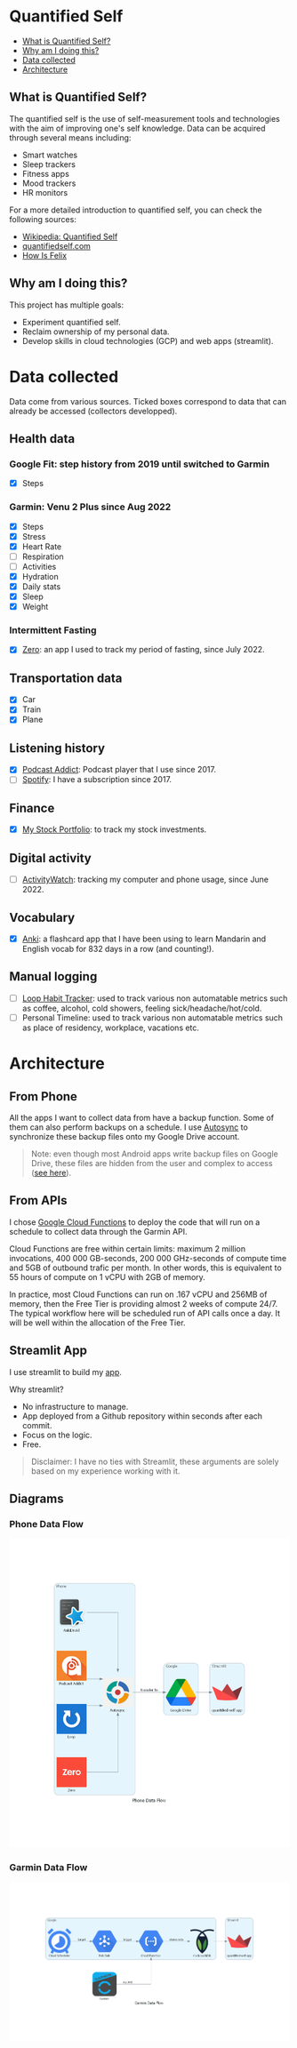# Quantified Self
- [What is Quantified Self?](#what-is-quantified-self-)
- [Why am I doing this?](#why-am-i-doing-this)
- [Data collected](#data-collected)
- [Architecture](#architecture)

## What is Quantified Self?

The quantified self is the use of self-measurement tools and technologies with the aim of improving one's self knowledge. Data can be acquired through several means including:
- Smart watches
- Sleep trackers
- Fitness apps
- Mood trackers
- HR monitors

For a more detailed introduction to quantified self, you can check the following sources:
- [Wikipedia: Quantified Self](https://en.wikipedia.org/wiki/Quantified_self)
- [quantifiedself.com](https://quantifiedself.com/)
- [How Is Felix](https://howisfelix.today/?)

## Why am I doing this?
This project has multiple goals:
- Experiment quantified self.
- Reclaim ownership of my personal data.
- Develop skills in cloud technologies (GCP) and web apps (streamlit).

# Data collected
Data come from various sources. Ticked boxes correspond to data that can already be accessed (collectors developped).
## Health data
### Google Fit: step history from 2019 until switched to Garmin
- [x] Steps
### Garmin: Venu 2 Plus since Aug 2022
- [x] Steps
- [x] Stress
- [X] Heart Rate
- [ ] Respiration
- [ ] Activities
- [x] Hydration
- [x] Daily stats
- [x] Sleep
- [x] Weight
### Intermittent Fasting
- [x] [Zero](https://play.google.com/store/apps/details?id=com.zerofasting.zero): an app I used to track my period of fasting, since July 2022.

## Transportation data
- [x] Car
- [x] Train
- [x] Plane

## Listening history
- [x] [Podcast Addict](https://podcastaddict.com/): Podcast player that I use since 2017.
- [ ] [Spotify](spotify.com/): I have a subscription since 2017.

## Finance
- [x] [My Stock Portfolio](https://play.google.com/store/apps/details?id=co.peeksoft.stocks&hl=en&gl=US): to track my stock investments.


## Digital activity
- [ ] [ActivityWatch](https://activitywatch.net/): tracking my computer and phone usage, since June 2022.

## Vocabulary
- [x] [Anki](https://play.google.com/store/apps/details?id=com.ichi2.anki): a flashcard app that I have been using to learn Mandarin and English vocab for 832 days in a row (and counting!).

## Manual logging
- [ ] [Loop Habit Tracker](https://play.google.com/store/apps/details?id=org.isoron.uhabits): used to track various non automatable metrics such as coffee, alcohol, cold showers, feeling sick/headache/hot/cold.
- [ ] Personal Timeline: used to track various non automatable metrics such as place of residency, workplace, vacations etc.  

# Architecture
## From Phone
All the apps I want to collect data from have a backup function. Some of them can also perform backups on a schedule. I use [Autosync](https://play.google.com/store/apps/details?id=com.ttxapps.drivesync) to synchronize these backup files onto my Google Drive account. 

> Note: even though most Android apps write backup files on Google Drive, these files are hidden from the user and complex to access ([see here](https://stackoverflow.com/questions/22832104/how-can-i-see-hidden-app-data-in-google-drive)).

## From APIs
I chose [Google Cloud Functions](https://cloud.google.com/functions) to deploy the code that will run on a schedule to collect data through the Garmin API.

Cloud Functions are free within certain limits: maximum 2 million invocations, 400 000 GB-seconds, 200 000 GHz-seconds of compute time and 5GB of outbound trafic per month. In other words, this is equivalent to 55 hours of compute on 1 vCPU with 2GB of memory. 

In practice, most Cloud Functions can run on .167 vCPU and 256MB of memory, then the Free Tier is providing almost 2 weeks of compute 24/7. The typical workflow here will be scheduled run of API calls once a day. It will be well within the allocation of the Free Tier.

## Streamlit App
I use streamlit to build my [app](https://hugolmn-quantified-self-streamlit-app-75audf.streamlitapp.com/). 

Why streamlit?
- No infrastructure to manage.
- App deployed from a Github repository within seconds after each commit.
- Focus on the logic.
- Free.
> Disclaimer: I have no ties with Streamlit, these arguments are solely based on my experience working with it.
## Diagrams
### Phone Data Flow
![Diagram for phone data](docs/diagram/phone_data_flow.png)
### Garmin Data Flow
![Diagram for Garmin data](docs/diagram/garmin_data_flow.png)

